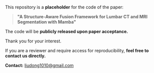 






This repository is a **placeholder** for the code of the paper:

> **"A Structure-Aware Fusion Framework for Lumbar CT and MRI Segmentation with Mamba"**

The code will be **publicly released upon paper acceptance.**

Thank you for your interest.

If you are a reviewer and require access for reproducibility, **feel free to contact us directly.**

**Contact:** [liudong1010@gmail.com](mailto:liudong1010@gmail.com)

